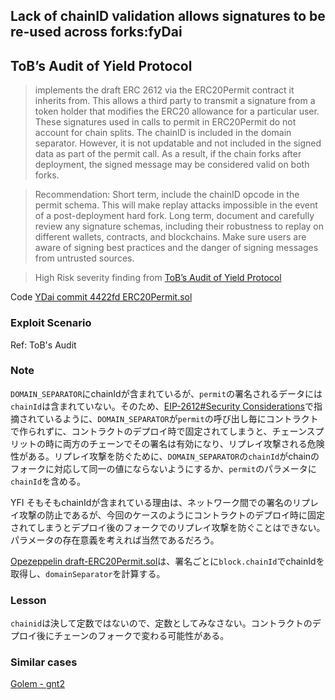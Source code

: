 ## Lack of chainID validation allows signatures to be re-used across forks:fyDai 

## ToB’s Audit of Yield Protocol
> implements the draft ERC 2612 via the ERC20Permit contract it inherits from. This allows a third party to transmit a signature from a token holder that modifies the ERC20 allowance for a particular user. These signatures used in calls to permit in ERC20Permit do not account for chain splits. The chainID is included in the domain separator. However, it is not updatable and not included in the signed data as part of the permit call. As a result, if the chain forks after deployment, the signed message may be considered valid on both forks. 

> Recommendation: Short term, include the chainID opcode in the permit schema. This will make replay attacks impossible in the event of a post-deployment hard fork. Long term, document and carefully review any signature schemas, including their robustness to replay on different wallets, contracts, and blockchains. Make sure users are aware of signing best practices and the danger of signing messages from untrusted sources.

> High Risk severity finding from [ToB’s Audit of Yield Protocol](https://github.com/trailofbits/publications/blob/master/reviews/YieldProtocol.pdf)

Code [YDai commit 4422fd ERC20Permit.sol](https://github.com/yieldprotocol/fyDai/blob/4422fda75931f2bfea49f5041ec90dc026e5c03d/contracts/helpers/ERC20Permit.sol#L30-L38)

### Exploit Scenario

Ref: ToB's Audit

### Note

`DOMAIN_SEPARATOR`にchainIdが含まれているが、`permit`の署名されるデータには`chainId`は含まれていない。そのため、[EIP-2612#Security Considerations](https://eips.ethereum.org/EIPS/eip-2612#security-considerations)で指摘されているように、`DOMAIN_SEPARATOR`が`permit`の呼び出し毎にコントラクトで作られずに、コントラクトのデプロイ時で固定されてしまうと、チェーンスプリットの時に両方のチェーンでその署名は有効になり、リプレイ攻撃される危険性がある。リプレイ攻撃を防ぐために、`DOMAIN_SEPARATOR`の`chainId`がchainのフォークに対応して同一の値にならないようにするか、`permit`のパラメータに`chainId`を含める。

YFI
そもそもchainIdが含まれている理由は、ネットワーク間での署名のリプレイ攻撃の防止であるが、今回のケースのようにコントラクトのデプロイ時に固定されてしまうとデプロイ後のフォークでのリプレイ攻撃を防ぐことはできない。パラメータの存在意義を考えれば当然であるだろう。

[Opezeppelin draft-ERC20Permit.sol](https://github.com/OpenZeppelin/openzeppelin-contracts/blob/a9f994f063b3c119f6fafd74ea7e51a5b5f98545/contracts/token/ERC20/extensions/draft-ERC20Permit.sol#L54)は、署名ごとに`block.chainId`でchainIdを取得し、`domainSeparator`を計算する。

### Lesson
`chainid`は決して定数ではないので、定数としてみなさない。コントラクトのデプロイ後にチェーンのフォークで変わる可能性がある。

### Similar cases

[Golem - gnt2](https://github.com/golemfactory/gnt2/issues/138)
